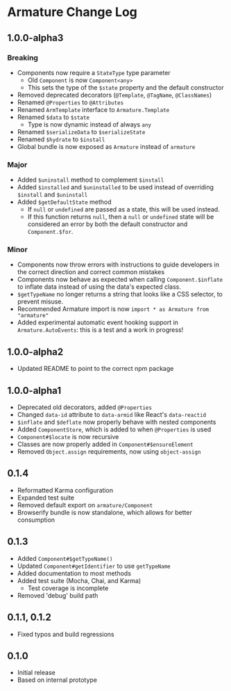 # Armature Change Log

## 1.0.0-alpha3

### Breaking
- Components now require a `StateType` type parameter
	- Old `Component` is now `Component<any>`
	- This sets the type of the `$state` property and the default constructor
- Removed deprecated decorators (`@Template`, `@TagName`, `@ClassNames`)
- Renamed `@Properties` to `@Attributes`
- Renamed `ArmTemplate` interface to `Armature.Template`
- Renamed `$data` to `$state`
	- Type is now dynamic instead of always `any`
- Renamed `$serializeData` to `$serializeState`
- Renamed `$hydrate` to `$install`
- Global bundle is now exposed as `Armature` instead of `armature`

### Major
- Added `$uninstall` method to complement `$install`
- Added `$installed` and `$uninstalled` to be used instead of overriding `$install` and `$uninstall`
- Added `$getDefaultState` method
	- If `null` or `undefined` are passed as a state, this will be used instead.
	- If this function returns `null`, then a `null` or `undefined` state will be considered an error by both the default constructor and `Component.$for`.

### Minor
- Components now throw errors with instructions to guide developers in the correct direction and correct common mistakes
- Components now behave as expected when calling `Component.$inflate` to inflate data instead of using the data's expected class.
- `$getTypeName` no longer returns a string that looks like a CSS selector, to prevent misuse.
- Recommended Armature import is now `import * as Armature from "armature"`
- Added experimental automatic event hooking support in `Armature.AutoEvents`: this is a test and a work in progress!

## 1.0.0-alpha2
- Updated README to point to the correct npm package

## 1.0.0-alpha1
- Deprecated old decorators, added `@Properties`
- Changed `data-id` attribute to `data-armid` like React's `data-reactid`
- `$inflate` and `$deflate` now properly behave with nested components
- Added `ComponentStore`, which is added to when `@Properties` is used
- `Component#$locate` is now recursive
- Classes are now properly added in `Component#$ensureElement`
- Removed `Object.assign` requirements, now using `object-assign`

## 0.1.4
- Reformatted Karma configuration
- Expanded test suite
- Removed default export on `armature/Component`
- Browserify bundle is now standalone, which allows for better consumption

## 0.1.3
- Added `Component#$getTypeName()`
- Updated `Component#getIdentifier` to use `getTypeName`
- Added documentation to most methods
- Added test suite (Mocha, Chai, and Karma)
	- Test coverage is incomplete
- Removed 'debug' build path

## 0.1.1, 0.1.2
- Fixed typos and build regressions

## 0.1.0
- Initial release
- Based on internal prototype